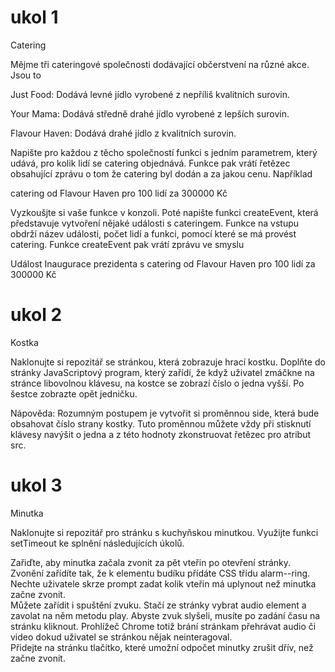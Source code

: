 # ukol 1
Catering

Mějme tři cateringové společnosti dodávající občerstvení na různé akce. Jsou to

Just Food: Dodává levné jídlo vyrobené z nepříliš kvalitních surovin.

Your Mama: Dodává středně drahé jídlo vyrobené z lepších surovin.

Flavour Haven: Dodává drahé jídlo z kvalitních surovin.

Napište pro každou z těcho společností funkci s jedním parametrem, který udává, pro kolik lidí se catering objednává. Funkce pak vrátí řetězec obsahující zprávu o tom že catering byl dodán a za jakou cenu. Například

catering od Flavour Haven pro 100 lidí za 300000 Kč

Vyzkoušjte si vaše funkce v konzoli. Poté napište funkci createEvent, která představuje vytvoření nějaké události s cateringem. Funkce na vstupu obdrží název události, počet lidí a funkci, pomocí které se má provést catering. Funkce createEvent pak vrátí zprávu ve smyslu

Událost Inaugurace prezidenta s catering od Flavour Haven pro 100 lidí za 300000 Kč

# ukol 2
Kostka

Naklonujte si repozitář se stránkou, která zobrazuje hrací kostku. Doplňte do stránky JavaScriptový program, který zařídí, že když uživatel zmáčkne na stránce libovolnou klávesu, na kostce se zobrazí číslo o jedna vyšší. Po šestce zobrazte opět jedničku.

Nápověda: Rozumným postupem je vytvořit si proměnnou side, která bude obsahovat číslo strany kostky. Tuto proměnnou můžete vždy při stisknutí klávesy navýšit o jedna a z této hodnoty zkonstruovat řetězec pro atribut src.

# ukol 3
Minutka

Naklonujte si repozitář pro stránku s kuchyňskou minutkou. Využijte funkci setTimeout ke splnění následujících úkolů.

Zařiďte, aby minutka začala zvonit za pět vteřin po otevření stránky. Zvonění zařídíte tak, že k elementu budíku přídáte CSS třídu alarm--ring.  
Nechte uživatele skrze prompt zadat kolik vteřin má uplynout než minutka začne zvonit.  
Můžete zařídit i spuštění zvuku. Stačí ze stránky vybrat audio element a zavolat na něm metodu play. Abyste zvuk slyšeli, musíte po zadání času na stránku kliknout.   Prohlížeč Chrome totiž brání stránkam přehrávat audio či video dokud uživatel se stránkou nějak neinteragoval.  
Přidejte na stránku tlačítko, které umožní odpočet minutky zrušit dřív, než začne zvonit.  
